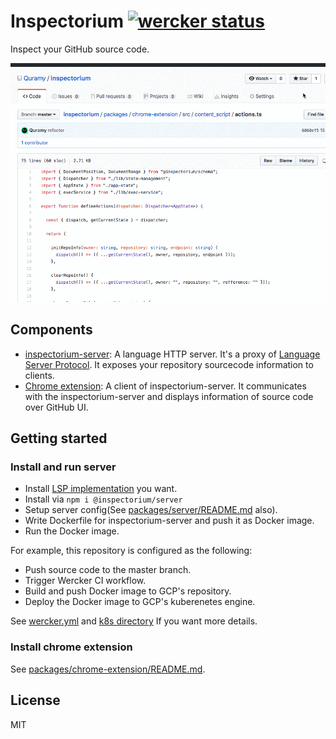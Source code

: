 # Inspectorium [![wercker status](https://app.wercker.com/status/a6e367248a57edb7771791901f40f5ee/s/master "wercker status")](https://app.wercker.com/project/byKey/a6e367248a57edb7771791901f40f5ee)

Inspect your GitHub source code.

![screencast.gif](screencast.gif)

## Components

- [inspectorium-server](https://github.com/Quramy/inspectorium/blob/master/packages/server): A language HTTP server. It's a proxy of [Language Server Protocol](https://microsoft.github.io/language-server-protocol/). It exposes your repository sourcecode information to clients.
- [Chrome extension](https://github.com/Quramy/inspectorium/blob/master/packages/chrome-extension): A client of inspectorium-server. It communicates with the inspectorium-server and displays information of source code over GitHub UI.

## Getting started

### Install and run server

- Install [LSP implementation](https://microsoft.github.io/language-server-protocol/implementors/servers/) you want.
- Install via `npm i @inspectorium/server`
- Setup server config(See [packages/server/README.md](https://github.com/Quramy/inspectorium/blob/master/packages/server/README.md) also).
- Write Dockerfile for inspectorium-server and push it as Docker image.
- Run the Docker image.

For example, this repository is configured as the following:

- Push source code to the master branch.
- Trigger Wercker CI workflow.
- Build and push Docker image to GCP's repository.  
- Deploy the Docker image to GCP's kuberenetes engine.

See [wercker.yml](https://github.com/Quramy/inspectorium/blob/master/wercker.yml) and [k8s directory](https://github.com/Quramy/inspectorium/blob/master/k8s/deployment.tmpl.yml) If you want more details.

### Install chrome extension
See [packages/chrome-extension/README.md](https://github.com/Quramy/inspectorium/blob/master/packages/chrome-extension/README.md).

## License
MIT
